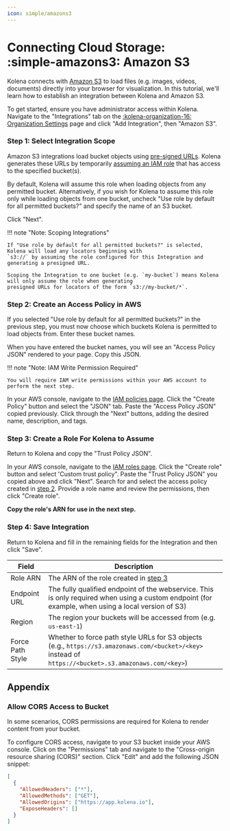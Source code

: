 ```yaml
---
icon: simple/amazons3
---
```


# Connecting Cloud Storage: <nobr>:simple-amazons3: Amazon S3</nobr>

Kolena connects with [Amazon S3](https://aws.amazon.com/s3/) to load files (e.g. images, videos, documents) directly
into your browser for visualization. In this tutorial, we'll learn how to establish an integration between Kolena and
Amazon S3.

To get started, ensure you have administrator access within Kolena.
Navigate to the "Integrations" tab on the [:kolena-organization-16: Organization Settings](https://app.kolena.io/redirect/organization?tab=integrations)
page and click "Add Integration", then "Amazon S3".

### Step 1: Select Integration Scope

Amazon S3 integrations load bucket objects using [pre-signed URLs](https://docs.aws.amazon.com/AmazonS3/latest/userguide/ShareObjectPreSignedURL.html).
Kolena generates these URLs by temporarily [assuming an IAM role](https://docs.aws.amazon.com/IAM/latest/UserGuide/id_roles_use.html)
that has access to the specified bucket(s).

By default, Kolena will assume this role when loading objects from any permitted bucket.
Alternatively, if you wish for Kolena to assume this role only while loading objects from one bucket, uncheck
"Use role by default for all permitted buckets?" and specify the name of an S3 bucket.

Click "Next".

!!! note "Note: Scoping Integrations"

    If "Use role by default for all permitted buckets?" is selected, Kolena will load any locators beginning with
    `s3://` by assuming the role configured for this Integration and generating a presigned URL.

    Scoping the Integration to one bucket (e.g. `my-bucket`) means Kolena will only assume the role when generating
    presigned URLs for locators of the form `s3://my-bucket/*`.

### Step 2: Create an Access Policy in AWS

If you selected "Use role by default for all permitted buckets?" in the previous step, you must now choose which buckets
Kolena is permitted to load objects from.
Enter these bucket names.

When you have entered the bucket names, you will see an "Access Policy JSON" rendered to your page.
Copy this JSON.

!!! note "Note: IAM Write Permission Required"

    You will require IAM write permissions within your AWS account to perform the next step.

In your AWS console, navigate to the <a target="_blank" href="https://console.aws.amazon.com/iamv2/home#/policies">IAM policies page</a>.
Click the "Create Policy" button and select the "JSON" tab.
Paste the "Access Policy JSON" copied previously.
Click through the "Next" buttons, adding the desired name, description, and tags.

### Step 3: Create a Role For Kolena to Assume

Return to Kolena and copy the "Trust Policy JSON".

In your AWS console, navigate to the <a target="_blank" href="https://console.aws.amazon.com/iamv2/home#/roles">IAM roles page</a>.
Click the "Create role" button and select 'Custom trust policy".
Paste the "Trust Policy JSON" you copied above and click "Next".
Search for and select the access policy created in [step 2](#step-2-create-an-access-policy-in-aws).
Provide a role name and review the permissions, then click "Create role".

**Copy the role's ARN for use in the next step.**

### Step 4: Save Integration

Return to Kolena and fill in the remaining fields for the Integration and then click "Save".

| Field            | Description                                                                                                                                        |
| ---------------- | -------------------------------------------------------------------------------------------------------------------------------------------------- |
| Role ARN         | The ARN of the role created in [step 3](#step-3-create-a-role-for-kolena-to-assume)                                                                     |
| Endpoint URL     | The fully qualified endpoint of the webservice. This is only required when using a custom endpoint (for example, when using a local version of S3) |
| Region           | The region your buckets will be accessed from (e.g. `us-east-1`)                                                                                   |
| Force Path Style | Whether to force path style URLs for S3 objects (e.g., `https://s3.amazonaws.com/<bucket>/<key>` instead of `https://<bucket>.s3.amazonaws.com/<key>`) |

## Appendix

### Allow CORS Access to Bucket

In some scenarios, CORS permissions are required for Kolena to render content from your bucket.

To configure CORS access, navigate to your S3 bucket inside your AWS console.
Click on the "Permissions" tab and navigate to the "Cross-origin resource sharing (CORS)" section.
Click "Edit" and add the following JSON snippet:

```json
[
  {
    "AllowedHeaders": ["*"],
    "AllowedMethods": ["GET"],
    "AllowedOrigins": ["https://app.kolena.io"],
    "ExposeHeaders": []
  }
]
```
